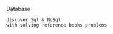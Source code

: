Database
````````````````````````````
discover Sql & NoSql 
with solving reference books problems
````````````````````````````
 
